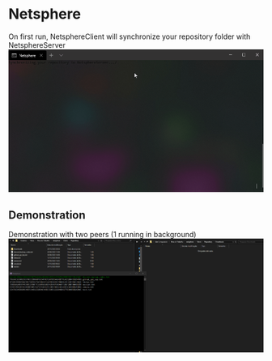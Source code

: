 # Netsphere

On first run, NetsphereClient will synchronize your repository folder with NetsphereServer
![Demonstration](Init.gif)

## Demonstration
Demonstration with two peers (1 running in background)
![Demonstration](Demo.gif)

